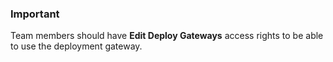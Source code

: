 <!-- post: -->


### Important

Team members should have **Edit Deploy Gateways** access rights to be able to use the deployment gateway.




